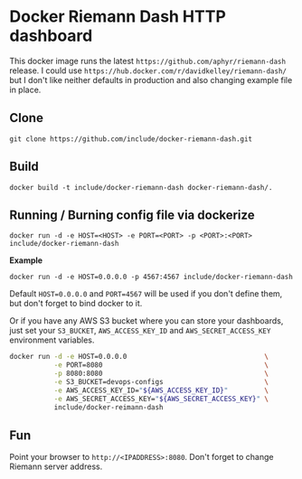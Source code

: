 # Docker Riemann Dash HTTP dashboard

This docker image runs the latest ```https://github.com/aphyr/riemann-dash``` release.
I could use ```https://hub.docker.com/r/davidkelley/riemann-dash/``` but I don't like neither defaults in production and also changing example file in place.

## Clone

```git clone https://github.com/include/docker-riemann-dash.git```

## Build

```docker build -t include/docker-riemann-dash docker-riemann-dash/.```

## Running / Burning config file via dockerize

```docker run -d -e HOST=<HOST> -e PORT=<PORT> -p <PORT>:<PORT> include/docker-riemann-dash```

**Example**

```docker run -d -e HOST=0.0.0.0 -p 4567:4567 include/docker-riemann-dash```

Default ```HOST=0.0.0.0``` and ```PORT=4567``` will be used if you don't define them, but don't forget to bind docker to it.

Or if you have any AWS S3 bucket where you can store your dashboards, just set your ```S3_BUCKET```, ```AWS_ACCESS_KEY_ID``` and ```AWS_SECRET_ACCESS_KEY``` environment variables.

```sh
docker run -d -e HOST=0.0.0.0                                  \
           -e PORT=8080                                        \
           -p 8080:8080                                        \
           -e S3_BUCKET=devops-configs                         \
           -e AWS_ACCESS_KEY_ID="${AWS_ACCESS_KEY_ID}"         \
           -e AWS_SECRET_ACCESS_KEY="${AWS_SECRET_ACCESS_KEY}" \
           include/docker-reimann-dash
```

## Fun

Point your browser to ```http://<IPADDRESS>:8080```. Don't forget to change Riemann server address.
